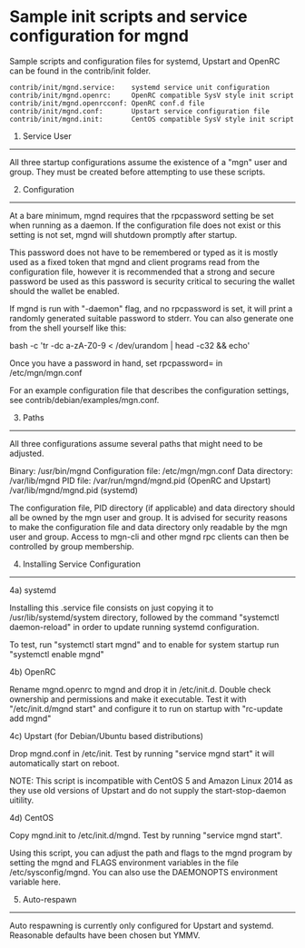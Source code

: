 Sample init scripts and service configuration for mgnd
==========================================================

Sample scripts and configuration files for systemd, Upstart and OpenRC
can be found in the contrib/init folder.

    contrib/init/mgnd.service:    systemd service unit configuration
    contrib/init/mgnd.openrc:     OpenRC compatible SysV style init script
    contrib/init/mgnd.openrcconf: OpenRC conf.d file
    contrib/init/mgnd.conf:       Upstart service configuration file
    contrib/init/mgnd.init:       CentOS compatible SysV style init script

1. Service User
---------------------------------

All three startup configurations assume the existence of a "mgn" user
and group.  They must be created before attempting to use these scripts.

2. Configuration
---------------------------------

At a bare minimum, mgnd requires that the rpcpassword setting be set
when running as a daemon.  If the configuration file does not exist or this
setting is not set, mgnd will shutdown promptly after startup.

This password does not have to be remembered or typed as it is mostly used
as a fixed token that mgnd and client programs read from the configuration
file, however it is recommended that a strong and secure password be used
as this password is security critical to securing the wallet should the
wallet be enabled.

If mgnd is run with "-daemon" flag, and no rpcpassword is set, it will
print a randomly generated suitable password to stderr.  You can also
generate one from the shell yourself like this:

bash -c 'tr -dc a-zA-Z0-9 < /dev/urandom | head -c32 && echo'

Once you have a password in hand, set rpcpassword= in /etc/mgn/mgn.conf

For an example configuration file that describes the configuration settings,
see contrib/debian/examples/mgn.conf.

3. Paths
---------------------------------

All three configurations assume several paths that might need to be adjusted.

Binary:              /usr/bin/mgnd
Configuration file:  /etc/mgn/mgn.conf
Data directory:      /var/lib/mgnd
PID file:            /var/run/mgnd/mgnd.pid (OpenRC and Upstart)
                     /var/lib/mgnd/mgnd.pid (systemd)

The configuration file, PID directory (if applicable) and data directory
should all be owned by the mgn user and group.  It is advised for security
reasons to make the configuration file and data directory only readable by the
mgn user and group.  Access to mgn-cli and other mgnd rpc clients
can then be controlled by group membership.

4. Installing Service Configuration
-----------------------------------

4a) systemd

Installing this .service file consists on just copying it to
/usr/lib/systemd/system directory, followed by the command
"systemctl daemon-reload" in order to update running systemd configuration.

To test, run "systemctl start mgnd" and to enable for system startup run
"systemctl enable mgnd"

4b) OpenRC

Rename mgnd.openrc to mgnd and drop it in /etc/init.d.  Double
check ownership and permissions and make it executable.  Test it with
"/etc/init.d/mgnd start" and configure it to run on startup with
"rc-update add mgnd"

4c) Upstart (for Debian/Ubuntu based distributions)

Drop mgnd.conf in /etc/init.  Test by running "service mgnd start"
it will automatically start on reboot.

NOTE: This script is incompatible with CentOS 5 and Amazon Linux 2014 as they
use old versions of Upstart and do not supply the start-stop-daemon uitility.

4d) CentOS

Copy mgnd.init to /etc/init.d/mgnd. Test by running "service mgnd start".

Using this script, you can adjust the path and flags to the mgnd program by
setting the mgnd and FLAGS environment variables in the file
/etc/sysconfig/mgnd. You can also use the DAEMONOPTS environment variable here.

5. Auto-respawn
-----------------------------------

Auto respawning is currently only configured for Upstart and systemd.
Reasonable defaults have been chosen but YMMV.
